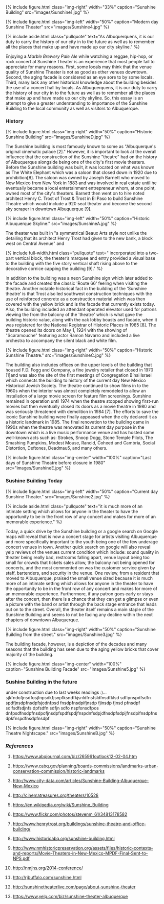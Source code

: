 ---
---
{% include figure.html
  class="img-right"
  width="33%"
  caption="Sunshine Building"
  src="images/Sunshine1.jpg"
%}

{% include figure.html
class="img-left"
width="50%"
caption="Modern day Sunshine Theater"
src="images/Sunshine4.jpg"
%}

{% include aside.html
  class="pullquote"
  text="As Albuquerquens, it is our duty to carry the history of our city in to the future as well as to remember all the places that make up and have made up our city skyline."
  %}

Enjoying a *Marble Brewery Pale Ale* while watching a reggae, hip-hop, or rock concert at Sunshine Theater is an experience that most people fail to appreciate for many reasons. First, some locals may think that the venue quality of Sunshine Theater is not as good as other venues downtown. Second, the aging facade is considered as an eye sore to by some locals. Third, many lack any other historical knowledge about the building besides the use of a concert hall by locals. As Albuquerquens, it is our duty to carry the history of our city in to the future as well as to remember all the places that make up and have made up our city skyline. So, this essay is an attempt to give a greater understanding to importance of the Sunshine Building to the local community as well as visitors to Albuquerque.

### History

{% include figure.html
class="img-right"
width="50%"
caption="Historic Sunshine Building"
src="images/SunshineD.jpg"
%}

The Sunshine building is most famously known to some as "Albuquerque's original cinematic palace [2]." However, it is important to look at the overall influence that the construction of the Sunshine "theatre" had on the history of Albuquerque alongside being one of the city's first movie theaters. Before the Sunshine building was built, it was located on what was known as The White Elephant which was a saloon that closed down in 1920 due to prohibition[8]. The saloon was owned by Joseph Barnett who moved to New Mexico from New York in 1883 and was involved in real estate until he eventually became a local entertainment entrepreneur whom, at one point, owned most of the city's theaters. Barnett then went on to hire noted architect Henry C. Trost of Trost & Trost in El Paso to build Sunshine Theatre which would include a 920 seat theater and become the second sky scraper in downtown Albuquerque [9].

{% include figure.html
class="img-left"
width="50%"
caption="Historic Albuquerque Skyline."
src="images/SunshineA.jpg"
%}

The theater was built in "a symmetrical Beaux Arts style not unlike the detailing that its architect Henry Trost had given to the new bank, a block west on Central Avenue" and 

{% include full-width.html
  class="pullquote"
  text=" incorporated into a two-part vertical block, the theater’s marquee and entry provided a visual base to the building with the five story vertical shaft rising above to the decorative cornice capping the building [9]."
%}

In addition to the building was a neon Sunshine sign which later added to the facade and created the classic 'Route 66' feeling when visiting the theatre. Another notable historical fact in the building of the 'Sunshine theatre' is that Trost also led southwest construction techniques with the use of reinforced concrete as a construction material which was then covered with the yellow brick and is the facade that currently exists today. Also, the building included an attendant operated elevator used for patrons viewing the from the balcony of the 'theatre' which is what gave the building historic value, along with the oak lobby boasts and facade, when it was registered for the National Registrar of Historic Places in 1985 [8]. The theatre opened its doors on May 1, 1924 with the showing of "Scaramouche" featuring actor Ramon Navarro and included a live orchestra to accompany the silent black and white film.

{% include figure.html
class="img-right"
width="50%"
caption="Historic Sunshine Theatre."
src="images/SunshineC.jpg"
%}

The building also includes offices on the upper levels of the building that housed F.D. Fogg and Company, a fine jewelry retailer that closed in 1970 [1]and was also the site of the first meetings of Congregation B’nai Israel which connects the building to history of the current day New Mexico Historical Jewish Society. The theatre continued to show films in to the 1960s when the interior was almost completely remodeled to allow an installation of a large movie screen for feature film screenings. Sunshine remained in operation until 1974 when the theatre stopped showing first-run movies but then eventually closed its doors as a movie theatre in 1980 and was seriously threatened with demolition in 1984 [7]. The efforts to save the iconic Sunshine building were finally appeased when the city declared it as a historic landmark in 1985. The final renovation to the building came in 1990s when the theatre was renovated its current day purpose in the downtown which is a live music performance venue and has hosted some well-known acts such as: Strokes, Snoop Dogg, Stone Temple Pilots, The Smashing Pumpkins, Modest Mouse, Rancid, Coheed and Cambria, Social Distortion, Deftones, Deadmau5, and many others.

{% include figure.html
  class="img-center"
  width="100%"
  caption="Last days of Sunshine Theatre before closure in 1980"
  src="images/SunshineE.jpg" %}

### Sushine Building Today

{% include figure.html
class="img-left"
width="50%"
caption="Current day Sunshine Theater."
src="images/Sunshine2.jpg"
%}

{% include aside.html
  class="pullquote"
  text="it is much more of an intimate setting which allows for anyone in the  theater to have the opportunity to be in the front row of any concert and makes for more of an memorable experience."
  %}
  
Today, a quick drive by the Sunshine building or a google search on Google maps will reveal that is now a concert stage for artists visiting Albuquerque and more specifically important to the youth being one of the few underage concert venues in town. Another quick search on google will also reveal yelp reviews of the venues current condition which include: sound quality in theater being really bad, restrooms falling apart, venue layout being too small for crowds that tickets sales allow, the balcony not being opened for concerts, and the most commented on was the customer service given by staff, bartenders, and security in the venue. One review, from a resident that moved to Albuquerque, praised the small venue sized because it is much more of an intimate setting which allows for anyone in the  theater to have the opportunity to be in the front row of any concert and makes for more of an memorable experience. Furthermore, if any patron goes early or stays after the concert, then there is a chance that they can get a glimpse or even a picture with the band or artist through the back stage entrance that leads out on to the street. Overall, the theater itself remains a main staple of the Sunshine Building and seems to not be facing any decline within the next chapters of downtown Albuquerque.

{% include figure.html
class="img-right"
width="50%"
caption="Sunshine Building from the street."
src="images/Sunshine3.jpg"
%}

The building facade, however, is a depiction of the decades and many seasons that the building has seen due to the aging yellow bricks that cover majority of the building. 

{% include figure.html
  class="img-center"
  width="100%"
  caption="Sunshine Building Facade"
  src="images/Sunshine5.jpg" %}

### Sushine Building in the future

under construction due to last weeks readings :)... sjkfndofjnsdfosjfnpsdkfjsnpfksndfkjsnldfnsfsldfnsdfklsd
sdfipnspdfsdfn spdfjnsdpfnsdpfsjodnfpsd fnsdpfnsdpifjnsdp fjinsdp fjnsd pfnsdpf sdifsdfsdjnfs dpfsdfn sdfjn
sdfo nspfonsdfpos dnfpsdfnsdpfnsdpofjnsdpfspdfspdjfnspdnfsdpjdfnsdpfsdpijfnsdpifnsdpfnsdpkfnspdfnsdpfnsdpf

{% include figure.html
class="img-right"
width="50%"
caption="Sunshine Theatre Nightscape."
src="images/SunshineB.jpg"
%}

### *References*

1. https://www.abqjournal.com/biz/265961outlook12-02-04.htm

2. https://www.cabq.gov/planning/boards-commissions/landmarks-urban-conservation-commission/historic-landmarks

3. http://www.city-data.com/articles/Sunshine-Building-Albuquerque-New-Mexico

4. http://cinematreasures.org/theaters/10528

5. https://en.wikipedia.org/wiki/Sunshine_Building

6. https://www.flickr.com/photos/stevenm_61/34813178582

7. http://www.henrytrost.org/buildings/sunshine-theatre-and-office-building/

8. http://www.historicabq.org/sunshine-building.html

9. http://www.nmhistoricpreservation.org/assets/files/historic-contexts-and-reports/Movie-Theaters-in-New-Mexico-MPDF-Final-Sent-to-NPS.pdf

10. http://nmjhs.org/2014-conference/

11. http://rjbuffalo.com/sunshine.html

12. http://sunshinetheaterlive.com/page/about-sunshine-theater

13. https://www.yelp.com/biz/sunshine-theater-albuquerque








